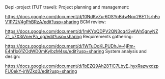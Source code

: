 Depi-project (TUT travel):
Project planning and management: 

https://docs.google.com/document/d/10NdKvZur6OSYqBdwNqc2BE1TsrhFoV1P72V4gPhBRzA/edit?usp=sharing
 BCM review: 
 
https://docs.google.com/document/d/1mKYoQDPV2QN3cq43vAWn5gnyNZZ1_c7X3iVnerPa_og/edit?usp=sharing
Requirements gathering: 

https://docs.google.com/document/d/1WTuOoKLPUDhJv-4jPm-E4hl1x61ZOdWD0mKylbzM4ss/edit?usp=sharing
System analysis and design: 

https://docs.google.com/document/d/1bEZQ9Ah28TlC7LbyE_hyxRazwxdzpFU0ekY-jrWZkd0/edit?usp=sharing
